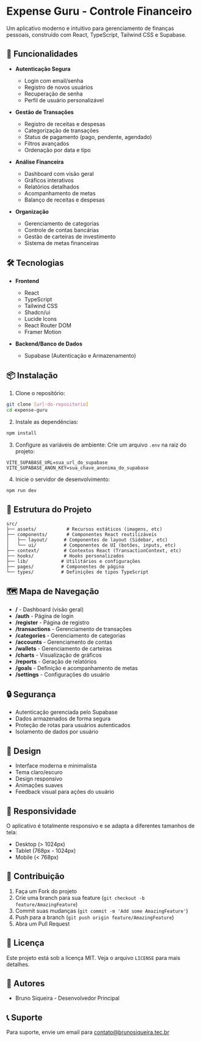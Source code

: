 # Expense Guru - Controle Financeiro

Um aplicativo moderno e intuitivo para gerenciamento de finanças pessoais, construído com React, TypeScript, Tailwind CSS e Supabase.

## 🚀 Funcionalidades

- **Autenticação Segura**
  - Login com email/senha
  - Registro de novos usuários
  - Recuperação de senha
  - Perfil de usuário personalizável

- **Gestão de Transações**
  - Registro de receitas e despesas
  - Categorização de transações
  - Status de pagamento (pago, pendente, agendado)
  - Filtros avançados
  - Ordenação por data e tipo

- **Análise Financeira**
  - Dashboard com visão geral
  - Gráficos interativos
  - Relatórios detalhados
  - Acompanhamento de metas
  - Balanço de receitas e despesas

- **Organização**
  - Gerenciamento de categorias
  - Controle de contas bancárias
  - Gestão de carteiras de investimento
  - Sistema de metas financeiras

## 🛠️ Tecnologias

- **Frontend**
  - React
  - TypeScript
  - Tailwind CSS
  - Shadcn/ui
  - Lucide Icons
  - React Router DOM
  - Framer Motion

- **Backend/Banco de Dados**
  - Supabase (Autenticação e Armazenamento)

## 📦 Instalação

1. Clone o repositório:
```bash
git clone [url-do-repositorio]
cd expense-guru
```

2. Instale as dependências:
```bash
npm install
```

3. Configure as variáveis de ambiente:
Crie um arquivo `.env` na raiz do projeto:
```env
VITE_SUPABASE_URL=sua_url_do_supabase
VITE_SUPABASE_ANON_KEY=sua_chave_anonima_do_supabase
```

4. Inicie o servidor de desenvolvimento:
```bash
npm run dev
```

## 📁 Estrutura do Projeto

```
src/
├── assets/           # Recursos estáticos (imagens, etc)
├── components/       # Componentes React reutilizáveis
│   ├── layout/      # Componentes de layout (Sidebar, etc)
│   └── ui/          # Componentes de UI (botões, inputs, etc)
├── context/         # Contextos React (TransactionContext, etc)
├── hooks/           # Hooks personalizados
├── lib/            # Utilitários e configurações
├── pages/          # Componentes de página
└── types/          # Definições de tipos TypeScript
```

## 🗺️ Mapa de Navegação

- **/** - Dashboard (visão geral)
- **/auth** - Página de login
- **/register** - Página de registro
- **/transactions** - Gerenciamento de transações
- **/categories** - Gerenciamento de categorias
- **/accounts** - Gerenciamento de contas
- **/wallets** - Gerenciamento de carteiras
- **/charts** - Visualização de gráficos
- **/reports** - Geração de relatórios
- **/goals** - Definição e acompanhamento de metas
- **/settings** - Configurações do usuário

## 🔒 Segurança

- Autenticação gerenciada pelo Supabase
- Dados armazenados de forma segura
- Proteção de rotas para usuários autenticados
- Isolamento de dados por usuário

## 🎨 Design

- Interface moderna e minimalista
- Tema claro/escuro
- Design responsivo
- Animações suaves
- Feedback visual para ações do usuário

## 📱 Responsividade

O aplicativo é totalmente responsivo e se adapta a diferentes tamanhos de tela:
- Desktop (> 1024px)
- Tablet (768px - 1024px)
- Mobile (< 768px)

## 🤝 Contribuição

1. Faça um Fork do projeto
2. Crie uma branch para sua feature (`git checkout -b feature/AmazingFeature`)
3. Commit suas mudanças (`git commit -m 'Add some AmazingFeature'`)
4. Push para a branch (`git push origin feature/AmazingFeature`)
5. Abra um Pull Request

## 📄 Licença

Este projeto está sob a licença MIT. Veja o arquivo `LICENSE` para mais detalhes.

## 👥 Autores

- Bruno Siqueira - Desenvolvedor Principal

## 📞 Suporte

Para suporte, envie um email para contato@brunosiqueira.tec.br
